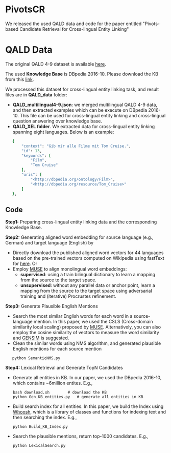 # PivotsCR
We released the used QALD data and code for the paper entitled "Pivots-based Candidate Retrieval for Cross-lingual Entity Linking"
# QALD Data
The original QALD 4-9 dataset is available [here](https://github.com/ag-sc/QALD).  

The used **Knowledge Base** is  DBpedia 2016-10. Please download the KB from this [link](https://wiki.dbpedia.org/downloads-2016-10).

We processed this dataset for cross-lingual entity linking task, and result files are in **QALD_data** folder:
  - **QALD_multilingual4-9.json**: we merged multilingual QALD 4-9 data, and then extracted examples which can be execute on DBpedia 2016-10. This file can be used for cross-lingual entity linking and cross-lingual question answering over knowledge base. 
  - **QALD_XEL folder**. We extracted data for cross-lingual entity linking spanning eight languages. Below is an example: 
 ```ruby
    {
        "context": "Gib mir alle Filme mit Tom Cruise.",
        "id": 13,
        "keywords": [
            "Film",
            "Tom Cruise"
        ],
        "uris": [
            "<http://dbpedia.org/ontology/Film>",
            "<http://dbpedia.org/resource/Tom_Cruise>"
        ]
    },
```

## Code
**Step1:** Preparing cross-lingual entity linking data and the corresponding Knowledge Base.
 
 **Step2:** Generating aligned word embedding for source language (e.g., German) and target language (English) by
 - Directly download the published aligned word vectors for 44 languages based on the pre-trained vectors computed on Wikipedia using fastText for [here](https://fasttext.cc/docs/en/aligned-vectors.html). Or
 - Employ [MUSE](https://github.com/facebookresearch/MUSE) to align monolingual word embeddings:
	 - **supervised**: using a train bilingual dictionary to learn a mapping from the source to the target space.
	- **unsupervised**: without any parallel data or anchor point, learn a mapping from the source to the target space using adversarial training and (iterative) Procrustes refinement.

**Step3:** Generate Plausible English Mentions

 - Search the most similar English words for each word in a source-language mention. In this paper, we used the CSLS (Cross-domain similarity local scaling) proposed by [MUSE](https://github.com/facebookresearch/MUSE). Alternatively, you can also employ the cosine similarity of vectors to measure the word similarity and [GENSIM](https://radimrehurek.com/gensim/models/keyedvectors.html) is suggested.
 - Clean the similar words using NMS algorithm, and generated plausible English mentions for each source mention
 ```
 	python SemanticNMS.py
 ```
 
**Step4:**  Lexical Retrieval and Generate TopN Candidates
 - Generate all entities in KB. In our paper, we used the DBpedia 2016-10, which contains ~6million entites. E.g.,
	 ``` 
	bash download.sh		# download the KB
	python Gen_KB_entities.py 	# generate all entities in KB
	 ```
 - Build search index for all entities.  In this paper, we build the Index using [Whoosh](https://whoosh.readthedocs.io/en/latest/index.html), which is a library of classes and functions for indexing text and then searching the index. E.g.,
  	```
	python Build_KB_Index.py
	``` 
 - Search the plausible mentions, return top-1000 candidates. E.g., 
 	```
	python LexicalSearch.py
	``` 
